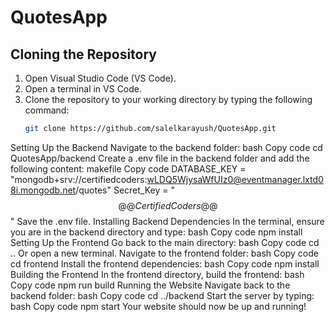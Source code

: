 # QuotesApp

## Cloning the Repository

1. Open Visual Studio Code (VS Code).
2. Open a terminal in VS Code.
3. Clone the repository to your working directory by typing the following command:
   ```bash
   git clone https://github.com/salelkarayush/QuotesApp.git
Setting Up the Backend
Navigate to the backend folder:
bash
Copy code
cd QuotesApp/backend
Create a .env file in the backend folder and add the following content:
makefile
Copy code
DATABASE_KEY = "mongodb+srv://certifiedcoders:wLDQ5WjysaWfUIz0@eventmanager.lxtd08i.mongodb.net/quotes"
Secret_Key = "$$@@CertifiedCoders@@$$"
Save the .env file.
Installing Backend Dependencies
In the terminal, ensure you are in the backend directory and type:
bash
Copy code
npm install
Setting Up the Frontend
Go back to the main directory:
bash
Copy code
cd ..
Or open a new terminal.
Navigate to the frontend folder:
bash
Copy code
cd frontend
Install the frontend dependencies:
bash
Copy code
npm install
Building the Frontend
In the frontend directory, build the frontend:
bash
Copy code
npm run build
Running the Website
Navigate back to the backend folder:
bash
Copy code
cd ../backend
Start the server by typing:
bash
Copy code
npm start
Your website should now be up and running!
